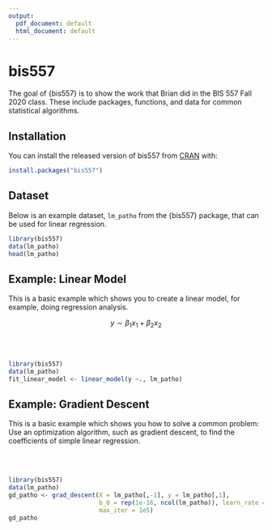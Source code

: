 ```yaml
---
output:
  pdf_document: default
  html_document: default
---
```


# bis557

<!-- badges: start -->
<!-- badges: end -->

The goal of {bis557} is to show the work that Brian did in the BIS 557 Fall 2020 
class. 
These include packages, functions, and data for common statistical algorithms.

## Installation

You can install the released version of bis557 from [CRAN](https://CRAN.R-project.org) with:

``` r
install.packages("bis557")
```

## Dataset

Below is an example dataset, `lm_patho` from the {bis557} package, that can be 
used for linear regression.

``` r
library(bis557)
data(lm_patho)
head(lm_patho)
```

## Example: Linear Model

This is a basic example which shows you to create a linear model, for example, 
doing regression analysis. 

$$
y \sim \beta_1 x_1 + \beta_2 x_2
$$

<br><br>

``` r
library(bis557)
data(lm_patho)
fit_linear_model <- linear_model(y ~., lm_patho)
```

## Example: Gradient Descent

This is a basic example which shows you how to solve a common problem: Use an 
optimization algorithm, such as gradient descent, to find the coefficients of 
simple linear regression. 

<br><br>

``` r
library(bis557)
data(lm_patho)
gd_patho <- grad_descent(X = lm_patho[,-1], y = lm_patho[,1],
                         b_0 = rep(1e-16, ncol(lm_patho)), learn_rate = 1.3e-16,
                         max_iter = 1e5)
gd_patho
```
